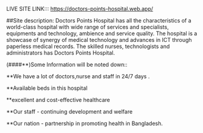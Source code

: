 LIVE SITE LINK::: https://doctors-points-hospital.web.app/

##Site description: Doctors Points Hospital has all the characteristics of a world-class hospital with wide range of services and specialists, equipments and technology, ambience and service quality. The hospital is a showcase of synergy of medical technology and advances in ICT through paperless medical records. The skilled nurses, technologists and administrators has Doctors Points Hospital.

(####**)Some Information will be noted down::

**We have a lot of doctors,nurse and staff in 24/7 days .

**Available beds in this hospital

**excellent and cost-effective healthcare

**Our staff - continuing development and welfare

**Our nation - partnership in promoting health in Bangladesh.
